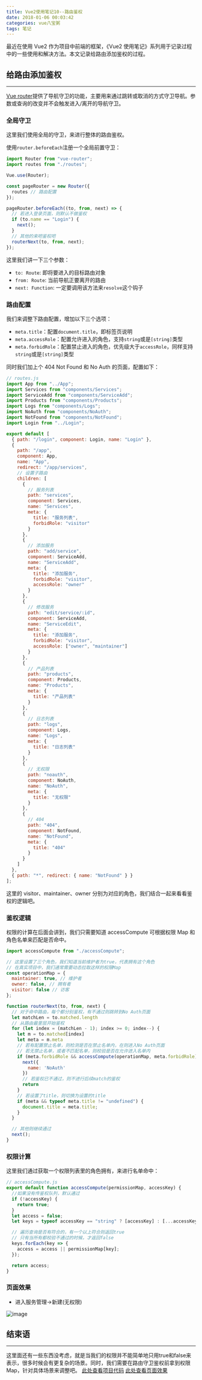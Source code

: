 ```yaml
---
title: Vue2使用笔记10--路由鉴权
date: 2018-01-06 00:03:42
categories: vue八宝粥
tags: 笔记
---
```


最近在使用 Vue2 作为项目中前端的框架，《Vue2 使用笔记》系列用于记录过程中的一些使用和解决方法。本文记录给路由添加鉴权的过程。

<!--more-->

## 给路由添加鉴权

---

[Vue router](https://router.vuejs.org/zh-cn/)提供了导航守卫的功能，主要用来通过跳转或取消的方式守卫导航。参数或查询的改变并不会触发进入/离开的导航守卫。

### 全局守卫

这里我们使用全局的守卫，来进行整体的路由鉴权。

使用`router.beforeEach`注册一个全局前置守卫：

```js
import Router from "vue-router";
import routes from "./routes";

Vue.use(Router);

const pageRouter = new Router({
  routes // 路由配置
});

pageRouter.beforeEach((to, from, next) => {
  // 若进入登录页面，则默认不做鉴权
  if (to.name == "Login") {
    next();
  }
  // 其他的来吧鉴权吧
  routerNext(to, from, next);
});
```

这里我们讲一下三个参数：

* `to: Route`: 即将要进入的目标路由对象
* `from: Route`: 当前导航正要离开的路由
* `next: Function`: 一定要调用该方法来`resolve`这个钩子

### 路由配置

我们来调整下路由配置，增加以下三个选项：

* `meta.title`：配置`document.title`，即标签页说明
* `meta.accessRole`：配置允许进入的角色，支持`string`或是`[string]`类型
* `meta.forbidRole`：配置禁止进入的角色，优先级大于`accessRole`，同样支持`string`或是`[string]`类型

同时我们加上个 404 Not Found 和 No Auth 的页面，配置如下：

```js
// routes.js
import App from "../App";
import Services from "components/Services";
import ServiceAdd from "components/ServiceAdd";
import Products from "components/Products";
import Logs from "components/Logs";
import NoAuth from "components/NoAuth";
import NotFound from "components/NotFound";
import Login from "../Login";

export default [
  { path: "/login", component: Login, name: "Login" },
  {
    path: "/app",
    component: App,
    name: "App",
    redirect: "/app/services",
    // 设置子路由
    children: [
      {
        // 服务列表
        path: "services",
        component: Services,
        name: "Services",
        meta: {
          title: "服务列表",
          forbidRole: "visitor"
        }
      },
      {
        // 添加服务
        path: "add/service",
        component: ServiceAdd,
        name: "ServiceAdd",
        meta: {
          title: "添加服务",
          forbidRole: "visitor",
          accessRole: "owner"
        }
      },
      {
        // 修改服务
        path: "edit/service/:id",
        component: ServiceAdd,
        name: "ServiceEdit",
        meta: {
          title: "添加服务",
          forbidRole: "visitor",
          accessRole: ["owner", "maintainer"]
        }
      },
      {
        // 产品列表
        path: "products",
        component: Products,
        name: "Products",
        meta: {
          title: "产品列表"
        }
      },
      {
        // 日志列表
        path: "logs",
        component: Logs,
        name: "Logs",
        meta: {
          title: "日志列表"
        }
      },
      {
        // 无权限
        path: "noauth",
        component: NoAuth,
        name: "NoAuth",
        meta: {
          title: "无权限"
        }
      },
      {
        // 404
        path: "404",
        component: NotFound,
        name: "NotFound",
        meta: {
          title: "404"
        }
      }
    ]
  },
  { path: "*", redirect: { name: "NotFound" } }
];
```

这里的 visitor、maintainer、owner 分别为对应的角色，我们结合一起来看看鉴权的逻辑吧。

### 鉴权逻辑

权限的计算在后面会讲到，我们只需要知道 accessCompute 可根据权限 Map 和角色名单来匹配是否命中。

```js
import accessCompute from "./accessCompute";

// 这里设置了三个角色，我们知道当前维护者为true，代表拥有这个角色
// 在真实项目中，我们通常需要动态拉取这样的权限Map
const operationMap = {
  maintainer: true, // 维护者
  owner: false, // 拥有者
  visitor: false // 访客
};

function routerNext(to, from, next) {
  // 对于命中路由，每个都分别鉴权，有不通过则跳转到No Auth页面
  let matchLen = to.matched.length
  // 从路由最里层开始鉴权
  for (let index = (matchLen - 1); index >= 0; index--) {
    let m = to.matched[index]
    let meta = m.meta
    // 若有配置禁止名单，则检测是否在禁止名单内，在则进入No Auth页面
    // 若无禁止名单，或者不匹配名单，则校验是否在允许进入名单内
    if (meta.forbidRole && accessCompute(operationMap, meta.forbidRole) || !accessCompute(operationMap, meta.accessRole)) {
      next({
        name: 'NoAuth'
      })
      // 若鉴权已不通过，则不进行后续match的鉴权
      return
    }
    // 若设置了title，则切换为设置的title
    if (meta && typeof meta.title != "undefined") {
      document.title = meta.title;
    }
  }

  // 其他则继续通过
  next();
}
```

### 权限计算

这里我们通过获取一个权限列表里的角色拥有，来进行名单命中：

```js
// accessCompute.js
export default function accessCompute(permissionMap, accessKey) {
  //如果没有传鉴权队列，默认通过
  if (!accessKey) {
    return true;
  }
  let access = false;
  let keys = typeof accessKey == "string" ? [accessKey] : [...accessKey];

  // 遍历查询是否有符合的，有一个以上符合则返回true
  // 只有当所有都校验不通过的时候，才返回false
  keys.forEach(key => {
    access = access || permissionMap[key];
  });

  return access;
}
```

### 页面效果

* 进入服务管理->新建(无权限)

![image](https://github-imglib-1255459943.cos.ap-chengdu.myqcloud.com/%7BE4F2FDE9-E812-4894-B398-4FF7130D5BF3%7D.png)

## 结束语

---

这里面还有一些东西没考虑，就是当我们的权限并不能简单地只用true和false来表示，很多时候会有更复杂的场景。同时，我们需要在路由守卫鉴权前拿到权限Map，针对具体场景来调整吧。
[此处查看项目代码](https://github.com/godbasin/godbasin.github.io/tree/blog-codes/vue2-notes/10-access-route)
[此处查看页面效果](http://ofyya1gfg.bkt.clouddn.com/10-access-route/index.html#/app/add/service)

